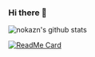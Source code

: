### Hi there 👋

<!--
**nokazn/nokazn** is a ✨ _special_ ✨ repository because its `README.md` (this file) appears on your GitHub profile.

Here are some ideas to get you started:

- 🔭 I’m currently working on ...
- 🌱 I’m currently learning ...
- 👯 I’m looking to collaborate on ...
- 🤔 I’m looking for help with ...
- 💬 Ask me about ...
- 📫 How to reach me: ...
- 😄 Pronouns: ...
- ⚡ Fun fact: ...
-->

![nokazn's github stats](https://github-readme-stats.vercel.app/api?username=nokazn&count_private=true&show_icons=true&theme=dark)

[![ReadMe Card](https://github-readme-stats.vercel.app/api/pin/?username=nokazn&repo=spotify-player&theme=dark&show_owner=true)](https://github.com/nokazn/spotify-player)
